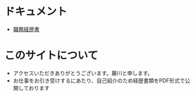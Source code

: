 <meta http-equiv='Content-Type' content='text/html; charset=utf-8' />

# ドキュメント

* [職務経歴書](./e-fujikawa-engineer.pdf)

# このサイトについて

* アクセスいただきありがとうございます。藤川と申します。
* お仕事をお引き受けするにあたり、自己紹介のため経歴書類をPDF形式で公開しております

